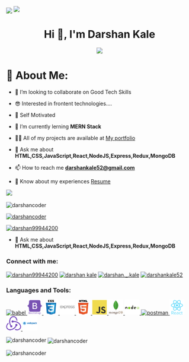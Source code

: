 <img align="center" src="https://www.arkasoftwares.com/blog/wp-content/uploads/2021/01/header_banner-2.jpg" />
<img src="https://raw.githubusercontent.com/andreasbm/readme/master/assets/lines/colored.png">



<h1 align="center">Hi 👋, I'm Darshan Kale</h1>
<p align="center">
  <a href="https://github.com/DenverCoder1/readme-typing-svg">
    <img src="https://readme-typing-svg.demolab.com/?lines=A Full-stack%20web%20developer from India 👨🏻‍💻; Interested in working with team;Curious%20to%20learn%20new%20things !&font=Fira%20Code&center=true&width=440&height=45&color=#37bcf7&vCenter=true&size=22&pause=1000"></a>
</p>
<div style={{width:"300px", height:"300", marginTop:"500px"}}>
<img align="right" width="400" src="https://images.squarespace-cdn.com/content/v1/5769fc401b631bab1addb2ab/1541580611624-TE64QGKRJG8SWAIUS7NS/ke17ZwdGBToddI8pDm48kPoswlzjSVMM-SxOp7CV59BZw-zPPgdn4jUwVcJE1ZvWQUxwkmyExglNqGp0IvTJZamWLI2zvYWH8K3-s_4yszcp2ryTI0HqTOaaUohrI8PI6FXy8c9PWtBlqAVlUS5izpdcIXDZqDYvprRqZ29Pw0o/coding-freak.gif" alt="">


# 💫 About Me:
- 👯 I’m looking to collaborate on Good Tech Skills<br>

- 😎 Interested in frontent technologies....<br>

- 🙂 Self Motivated<br>

- 🌱 I’m currently lerning **MERN Stack**

- 👨‍💻 All of my projects are available at [My portfolio](https://darshancoder.github.io/)

- 💬 Ask me about **HTML,CSS,JavaScript,React,NodeJS,Express,Redux,MongoDB**

- 📫 How to reach me **darshankale52@gmail.com**

- 📄 Know about my experiences [Resume](https://drive.google.com/file/d/1duEVSY_JHaCnWp_YMBwIxjKpe7IiLp4R/view?usp=sharing)
</div>
<img src="https://raw.githubusercontent.com/andreasbm/readme/master/assets/lines/colored.png">
<p align="left"> <img src="https://komarev.com/ghpvc/?username=darshancoder&label=Profile%20views&color=0e75b6&style=flat" alt="darshancoder" /> </p>

<p align="left"> <a href="https://github.com/ryo-ma/github-profile-trophy"><img src="https://github-profile-trophy.vercel.app/?username=darshancoder" alt="darshancoder" /></a> </p>

<p align="left"> <a href="https://twitter.com/darshan99944200" target="blank"><img src="https://img.shields.io/twitter/follow/darshan99944200?logo=twitter&style=for-the-badge" alt="darshan99944200" /></a> </p>

- 💬 Ask me about **HTML,CSS,JavaScript,React,NodeJS,Express,Redux,MongoDB**

<h3 align="left">Connect with me:</h3>
<p align="left">
<a href="https://twitter.com/darshan99944200" target="blank"><img align="center" src="https://raw.githubusercontent.com/rahuldkjain/github-profile-readme-generator/master/src/images/icons/Social/twitter.svg" alt="darshan99944200" height="30" width="40" /></a>
<a href="https://linkedin.com/in/darshan kale" target="blank"><img align="center" src="https://raw.githubusercontent.com/rahuldkjain/github-profile-readme-generator/master/src/images/icons/Social/linked-in-alt.svg" alt="darshan kale" height="30" width="40" /></a>
<a href="https://instagram.com/darshan._.kale" target="blank"><img align="center" src="https://raw.githubusercontent.com/rahuldkjain/github-profile-readme-generator/master/src/images/icons/Social/instagram.svg" alt="darshan._.kale" height="30" width="40" /></a>
<a href="https://www.hackerrank.com/darshankale52" target="blank"><img align="center" src="https://raw.githubusercontent.com/rahuldkjain/github-profile-readme-generator/master/src/images/icons/Social/hackerrank.svg" alt="darshankale52" height="30" width="40" /></a>
</p>


<h3 align="left">Languages and Tools:</h3>
<p align="left"> <a href="https://babeljs.io/" target="_blank" rel="noreferrer"> <img src="https://www.vectorlogo.zone/logos/babeljs/babeljs-icon.svg" alt="babel" width="40" height="40"/> </a> <a href="https://getbootstrap.com" target="_blank" rel="noreferrer"> <img src="https://raw.githubusercontent.com/devicons/devicon/master/icons/bootstrap/bootstrap-plain-wordmark.svg" alt="bootstrap" width="40" height="40"/> </a> <a href="https://www.w3schools.com/css/" target="_blank" rel="noreferrer"> <img src="https://raw.githubusercontent.com/devicons/devicon/master/icons/css3/css3-original-wordmark.svg" alt="css3" width="40" height="40"/> </a> <a href="https://expressjs.com" target="_blank" rel="noreferrer"> <img src="https://raw.githubusercontent.com/devicons/devicon/master/icons/express/express-original-wordmark.svg" alt="express" width="40" height="40"/> </a> <a href="https://www.w3.org/html/" target="_blank" rel="noreferrer"> <img src="https://raw.githubusercontent.com/devicons/devicon/master/icons/html5/html5-original-wordmark.svg" alt="html5" width="40" height="40"/> </a> <a href="https://developer.mozilla.org/en-US/docs/Web/JavaScript" target="_blank" rel="noreferrer"> <img src="https://raw.githubusercontent.com/devicons/devicon/master/icons/javascript/javascript-original.svg" alt="javascript" width="40" height="40"/> </a> <a href="https://www.mongodb.com/" target="_blank" rel="noreferrer"> <img src="https://raw.githubusercontent.com/devicons/devicon/master/icons/mongodb/mongodb-original-wordmark.svg" alt="mongodb" width="40" height="40"/> </a> <a href="https://nodejs.org" target="_blank" rel="noreferrer"> <img src="https://raw.githubusercontent.com/devicons/devicon/master/icons/nodejs/nodejs-original-wordmark.svg" alt="nodejs" width="40" height="40"/> </a> <a href="https://postman.com" target="_blank" rel="noreferrer"> <img src="https://www.vectorlogo.zone/logos/getpostman/getpostman-icon.svg" alt="postman" width="40" height="40"/> </a> <a href="https://reactjs.org/" target="_blank" rel="noreferrer"> <img src="https://raw.githubusercontent.com/devicons/devicon/master/icons/react/react-original-wordmark.svg" alt="react" width="40" height="40"/> </a> <a href="https://redux.js.org" target="_blank" rel="noreferrer"> <img src="https://raw.githubusercontent.com/devicons/devicon/master/icons/redux/redux-original.svg" alt="redux" width="40" height="40"/> </a> <a href="https://webpack.js.org" target="_blank" rel="noreferrer"> <img src="https://raw.githubusercontent.com/devicons/devicon/d00d0969292a6569d45b06d3f350f463a0107b0d/icons/webpack/webpack-original-wordmark.svg" alt="webpack" width="40" height="40"/> </a> </p>

<p><img align="left" src="https://github-readme-stats.vercel.app/api/top-langs?username=darshancoder&show_icons=true&locale=en&layout=compact" alt="darshancoder" /></p>

<p>&nbsp;<img align="center" src="https://github-readme-stats.vercel.app/api?username=darshancoder&show_icons=true&locale=en" alt="darshancoder" /></p>

<p><img align="center" src="https://github-readme-streak-stats.herokuapp.com/?user=darshancoder&" alt="darshancoder" /></p>
